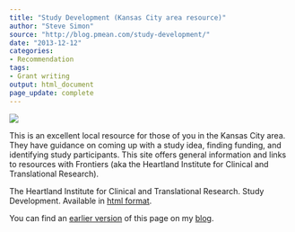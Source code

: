 ```yaml
---
title: "Study Development (Kansas City area resource)"
author: "Steve Simon"
source: "http://blog.pmean.com/study-development/"
date: "2013-12-12"
categories:
- Recommendation
tags:
- Grant writing
output: html_document
page_update: complete
---
```


![](http://www.pmean.com/new-images/13/study-development-01.png)

<!---More--->

This is an excellent local resource for those of you in the Kansas City area. They have guidance on coming up with a study idea, finding funding, and identifying study participants. This site offers general information and links to resources with Frontiers (aka the Heartland Institute for Clinical and Translational Research).

The Heartland Institute for Clinical and Translational Research. Study Development. Available in [html format][hea1].

[hea1]: http://frontiersresearch.org/frontiers/study-development>.

You can find an [earlier version][sim1] of this page on my [blog][sim2].

[sim1]: http://blog.pmean.com/study-development/
[sim2]: http://blog.pmean.com


